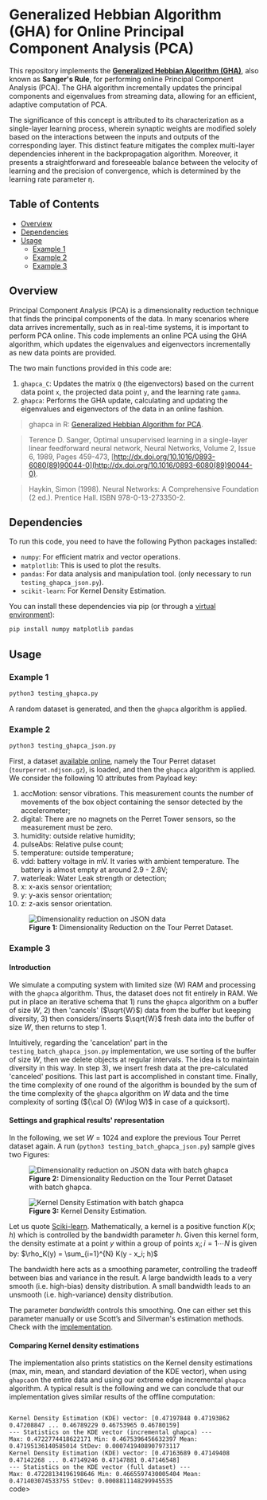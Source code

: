 # Generalized Hebbian Algorithm (GHA) for Online Principal Component Analysis (PCA)

This repository implements the **[Generalized Hebbian Algorithm (GHA)](https://en.wikipedia.org/wiki/Generalized_Hebbian_algorithm)**, also known as **Sanger's Rule**, for performing online Principal Component Analysis (PCA). The GHA algorithm incrementally updates the principal components and eigenvalues from streaming data, allowing for an efficient, adaptive computation of PCA.

The significance of this concept is attributed to its characterization as a single-layer learning process, wherein synaptic weights are modified solely based on the interactions between the inputs and outputs of the corresponding layer. This distinct feature mitigates the complex multi-layer dependencies inherent in the backpropagation algorithm. Moreover, it presents a straightforward and foreseeable balance between the velocity of learning and the precision of convergence, which is determined by the learning rate parameter η.

## Table of Contents
- [Overview](#overview)
- [Dependencies](#dependencies)
- [Usage](#usage)
  - [Example 1](#example-1)
  - [Example 2](#example-2)
  - [Example 3](#example-3)

## Overview

Principal Component Analysis (PCA) is a dimensionality reduction technique that finds the principal components of the data. In many scenarios where data arrives incrementally, such as in real-time systems, it is important to perform PCA online. This code implements an online PCA using the GHA algorithm, which updates the eigenvalues and eigenvectors incrementally as new data points are provided.

The two main functions provided in this code are:
1. `ghapca_C`: Updates the matrix `Q` (the eigenvectors) based on the current data point `x`, the projected data point `y`, and the learning rate `gamma`.
2. `ghapca`: Performs the GHA update, calculating and updating the eigenvalues and eigenvectors of the data in an online fashion.


> ghapca in R: [Generalized Hebbian Algorithm for PCA](https://www.rdocumentation.org/packages/onlinePCA/versions/1.3.2/topics/ghapca).

> Terence D. Sanger, Optimal unsupervised learning in a single-layer linear feedforward neural network, Neural Networks, Volume 2, Issue 6, 1989, Pages 459-473, [http://dx.doi.org/10.1016/0893-6080(89)90044-0](http://dx.doi.org/10.1016/0893-6080(89)90044-0).

> Haykin, Simon (1998). Neural Networks: A Comprehensive Foundation (2 ed.). Prentice Hall. ISBN 978-0-13-273350-2.

## Dependencies

To run this code, you need to have the following Python packages installed:

- `numpy`: For efficient matrix and vector operations.
- `matplotlib`: This is used to plot the results.
- `pandas`: For data analysis and manipulation tool. (only necessary to run `testing_ghapca_json.py`).
- `scikit-learn`: For Kernel Density Estimation.

You can install these dependencies via pip (or through a [virtual environment](https://docs.python.org/3/library/venv.html)):

```bash
pip install numpy matplotlib pandas
```

## Usage

### Example 1

```bash
python3 testing_ghapca.py
```
A random dataset is generated, and then the `ghapca` algorithm is applied.

### Example 2

```bash
python3 testing_ghapca_json.py
```

First, a dataset [available online](https://github.com/CampusIoT/datasets/tree/main/TourPerret), namely the Tour Perret dataset (`tourperret.ndjson.gz`), is loaded, and then the `ghapca` algorithm is applied. We consider the following 10 attributes from Payload key:

1. accMotion: sensor vibrations. This measurement counts the number of movements of the box object containing the sensor detected by the accelerometer;
2. digital: There are no magnets on the Perret Tower sensors, so the measurement must be zero.
3. humidity: outside relative humidity;
4. pulseAbs: Relative pulse count;
5. temperature: outside temperature;
6. vdd: battery voltage in mV. It varies with ambient temperature. The battery is almost empty at around 2.9 - 2.8V;
7. waterleak: Water Leak strength or detection;
8. x: x-axis sensor orientation;
9. y: y-axis sensor orientation;
10. z: z-axis sensor orientation.

<figure>
    <img src="Figure_2.png"
         alt="Dimensionality reduction on JSON data">
    <figcaption><b>Figure 1:</b> Dimensionality Reduction on the Tour Perret Dataset.</figcaption>
</figure>

### Example 3

#### Introduction

We simulate a computing system with limited size (W) RAM and processing with the `ghapca` algorithm. Thus, the dataset does not fit entirely in RAM. We put in place an iterative schema that 1) runs the `ghapca` algorithm on a buffer of size $W$, 2) then 'cancels' ($\sqrt{W}$) data from the buffer but keeping diversity, 3) then considers/inserts $\sqrt{W}$ fresh data into the buffer of size $W$, then returns to step 1.

Intuitively, regarding the 'cancelation' part in the `testing_batch_ghapca_json.py` implementation, we use sorting of the buffer of size $W$, then we delete objects at regular intervals. The idea is to maintain diversity in this way. In step 3), we insert fresh data at the pre-calculated 'canceled' positions. This last part is accomplished in constant time. Finally, the time complexity of one round of the algorithm is bounded by the sum of the time complexity of the `ghapca` algorithm on $W$ data and the time complexity of sorting (${\cal O} (W\log W)$ in case of a quicksort).

#### Settings and graphical results' representation

In the following, we set $W=1024$ and explore the previous Tour Perret dataset again. A run (`python3 testing_batch_ghapca_json.py`) sample gives two Figures:

<figure>
    <img src="Figure_1_continual_learning.png"
         alt="Dimensionality reduction on JSON data with batch ghapca">
    <figcaption><b>Figure 2:</b> Dimensionality Reduction on the Tour Perret Dataset with batch ghapca.</figcaption>
</figure>

<figure>
    <img src="Figure_2_continual_learning.png"
         alt="Kernel Density Estimation with batch ghapca">
    <figcaption><b>Figure 3:</b> Kernel Density Estimation.</figcaption>
</figure>

<p></p>

Let us quote [Sciki-learn](https://scikit-learn.org/1.5/modules/density.html). Mathematically, a kernel is a positive function $K(x;h)$
which is controlled by the bandwidth parameter $h$.
Given this kernel form, the density estimate at a point $y$ within
a group of points $x_i; i=1\cdots N$ is given by:
$\rho_K(y) = \sum_{i=1}^{N} K(y - x_i; h)$

The bandwidth here acts as a smoothing parameter, controlling the tradeoff
between bias and variance in the result.  A large bandwidth leads to a very
smooth (i.e. high-bias) density distribution.  A small bandwidth leads
to an unsmooth (i.e. high-variance) density distribution.

The parameter $bandwidth$ controls this smoothing. One can either set
this parameter manually or use Scott’s and Silverman's estimation
methods. Check with the [implementation](https://scikit-learn.org/1.5/modules/generated/sklearn.neighbors.KernelDensity.html#sklearn.neighbors.KernelDensity).

#### Comparing Kernel density estimations

The implementation also prints statistics on the Kernel density estimations (max, min, mean, and standard deviation of the KDE vector), when using `ghapca`on the entire data and using our extreme edge incremental `ghapca` algorithm. A typical result is the following and we can conclude that our implementation gives similar results of the offline computation:

<code>
Kernel Density Estimation (KDE) vector: [0.47197848 0.47193862 0.47208847 ... 0.46789229 0.46753965 0.46780159]
--- Statistics on the KDE vector (incremental ghapca) ---
Max: 0.4722774418622171 Min: 0.4675396456632397 Mean: 0.47195136140585014 StDev: 0.0007419408907973117
Kernel Density Estimation (KDE) vector: [0.47163689 0.47149408 0.47142268 ... 0.47149246 0.47147881 0.47146548]
--- Statistics on the KDE vector (full dataset) ---
Max: 0.47228134196198646 Min: 0.4665597430005404 Mean: 0.471403074533755 StDev: 0.0008811148299945535
</code>code>






